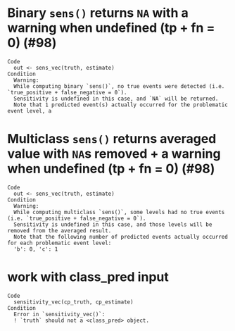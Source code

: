 # Binary `sens()` returns `NA` with a warning when undefined (tp + fn = 0) (#98)

    Code
      out <- sens_vec(truth, estimate)
    Condition
      Warning:
      While computing binary `sens()`, no true events were detected (i.e. `true_positive + false_negative = 0`).
      Sensitivity is undefined in this case, and `NA` will be returned.
      Note that 1 predicted event(s) actually occurred for the problematic event level, a

# Multiclass `sens()` returns averaged value with `NA`s removed + a warning when undefined (tp + fn = 0) (#98)

    Code
      out <- sens_vec(truth, estimate)
    Condition
      Warning:
      While computing multiclass `sens()`, some levels had no true events (i.e. `true_positive + false_negative = 0`).
      Sensitivity is undefined in this case, and those levels will be removed from the averaged result.
      Note that the following number of predicted events actually occurred for each problematic event level:
      'b': 0, 'c': 1

# work with class_pred input

    Code
      sensitivity_vec(cp_truth, cp_estimate)
    Condition
      Error in `sensitivity_vec()`:
      ! `truth` should not a <class_pred> object.

